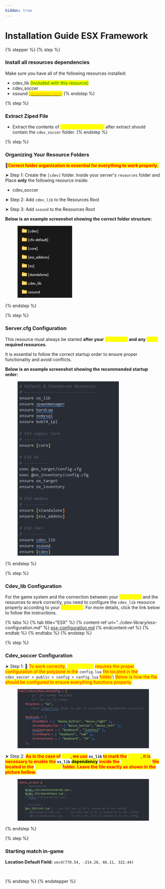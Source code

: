 ```yaml
---
hidden: true
---
```


# Installation Guide ESX Framework



{% stepper %}
{% step %}
### Install all resources dependencies

Make sure you have all of the following resources installed:

* cdev\_lib <mark style="color:green;">(included with this resource)</mark>
* cdev\_soccer
* xsound [<mark style="color:orange;">(download here)</mark>](https://github.com/Xogy/xsound)
{% endstep %}

{% step %}
### Extract Ziped File

* Extract the contents of <mark style="color:yellow;">cdev\_soccer.pack.zip</mark> after extract should contain the `cdev_soccer` folder.
{% endstep %}

{% step %}
### Organizing Your Resource Folders

🚩<mark style="color:red;">**Correct folder organization is essential for everything to work properly.**</mark>

➤ Step 1: Create the `[cdev]` folder. Inside your server's `resources` folder and Place **only** the following resource inside:

* cdev\_soccer

➤ Step 2: Add `cdev_lib` to the Resources Root

➤ Step 3: Add `xsound` to the Resources Root

**Below is an example screenshot showing the correct folder structure:**

<div align="left"><figure><img src="../../.gitbook/assets/FoldersImage (1).png" alt=""><figcaption></figcaption></figure></div>
{% endstep %}

{% step %}
### Server.cfg Configuration

This resource must always be started **after your&#x20;**<mark style="color:yellow;">**framework**</mark>**&#x20;and any&#x20;**<mark style="color:yellow;">**other**</mark>**&#x20;required resources**.

It is essential to follow the correct startup order to ensure proper functionality and avoid conflicts.

**Below is an example screenshot showing the recommended startup order:**

<div align="left"><figure><img src="../../.gitbook/assets/image (18).png" alt=""><figcaption></figcaption></figure></div>
{% endstep %}

{% step %}
### Cdev\_lib Configuration

For the game system and the connection between your <mark style="color:yellow;">framework</mark> and the resources to work correctly, you need to configure the `cdev_lib` resource properly according to your <mark style="color:yellow;">framework</mark>. For more details, click the link below to follow the instructions.

{% tabs %}
{% tab title="ESX" %}
{% content-ref url="../cdev-library/esx-configuration.md" %}
[esx-configuration.md](../cdev-library/esx-configuration.md)
{% endcontent-ref %}
{% endtab %}
{% endtabs %}
{% endstep %}

{% step %}
### Cdev\_soccer Configuration

➤ Step 1: 🚩 <mark style="color:red;">To work correctly,</mark> <mark style="color:yellow;">**cdev\_soccer**</mark> <mark style="color:red;">requires the proper configuration of the polyzone in the</mark> `config.lua` <mark style="color:red;">file located in the</mark> `cdev_soccer > public > config > config.lua` <mark style="color:red;">folder.</mark>\ <mark style="color:red;">Below is how the file should be configured to ensure everything functions properly.</mark>

<div align="left"><figure><img src="../../.gitbook/assets/image (1) (1) (1).png" alt=""><figcaption></figcaption></figure></div>

➤ Step 2: <mark style="color:red;">**As in the case of**</mark>**&#x20;**<mark style="color:yellow;">**ESX**</mark><mark style="color:red;">**, we use**</mark>**&#x20;`ox_lib`&#x20;**<mark style="color:red;">**to mark the**</mark>**&#x20;**<mark style="color:yellow;">**zones**</mark><mark style="color:red;">**, it is necessary to enable the**</mark>**&#x20;`ox_lib`** <mark style="color:$success;">**dependency**</mark>**&#x20;**<mark style="color:red;">**inside the**</mark>**&#x20;**<mark style="color:yellow;">**fxmanifest.lua**</mark>**&#x20;**<mark style="color:red;">**file located in the**</mark>**&#x20;**<mark style="color:yellow;">**cdev\_soccer**</mark>**&#x20;**<mark style="color:red;">**folder. Leave the file exactly as shown in the picture bellow.**</mark>

<div align="left"><figure><img src="../../.gitbook/assets/image (2) (1).png" alt=""><figcaption></figcaption></figure></div>
{% endstep %}

{% step %}
### Starting match in-game

**Location Default Field:** `vec4(770.54, -214.28, 66.11, 322.44)`

<figure><img src="../../.gitbook/assets/FiveM_GTAProcess_3PhcGEZBei (online-video-cutter.com) (1).gif" alt=""><figcaption></figcaption></figure>
{% endstep %}
{% endstepper %}

